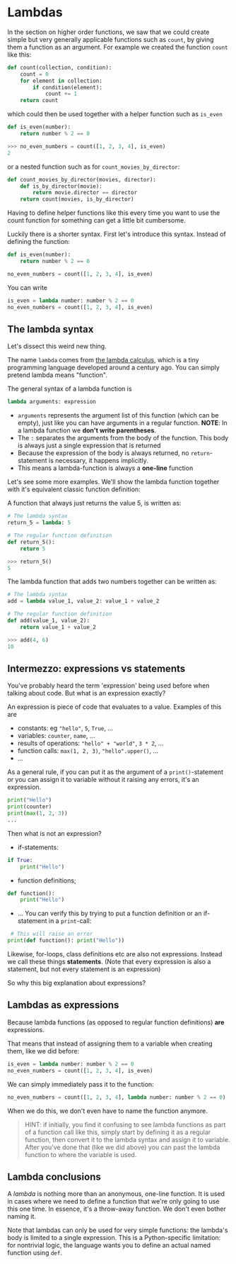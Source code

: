 # Lambdas

In the section on higher order functions, we saw that we could create simple but very generally applicable functions
such as `count`, by giving them a function as an argument. For example we created the function `count` like this:
```python
def count(collection, condition):
    count = 0
    for element in collection:
        if condition(element):
            count += 1
    return count
```
which could then be used together with a helper function such as `is_even`
```python
def is_even(number):
    return number % 2 == 0

>>> no_even_numbers = count([1, 2, 3, 4], is_even)
2
```
or a nested function such as for `count_movies_by_director`:
```python
def count_movies_by_director(movies, director):
    def is_by_director(movie):
        return movie.director == director
    return count(movies, is_by_director)
```

Having to define helper functions like this every time you want to use the count function for something can get a little
bit cumbersome.

Luckily there is a shorter syntax. First let's introduce this syntax. Instead of defining the function:
```python
def is_even(number):
    return number % 2 == 0

no_even_numbers = count([1, 2, 3, 4], is_even)
```

You can write
```python
is_even = lambda number: number % 2 == 0
no_even_numbers = count([1, 2, 3, 4], is_even)
```

## The lambda syntax
Let's dissect this weird new thing.

The name `lambda` comes from [the lambda calculus](https://en.wikipedia.org/wiki/Lambda_calculus), which is a tiny
programming language developed around a century ago. You can simply pretend lambda means "function".

The general syntax of a lambda function is
```python
lambda arguments: expression
```
* `arguments` represents the argument list of this function (which can be empty), just like you can have arguments in a
regular function. **NOTE**: In a lambda function we **don't write parentheses**.
* The `:` separates the arguments from the body of the function. This body is always just a single expression that is
  returned
* Because the expression of the body is always returned, no `return`-statement is necessary, it happens implicitly.
* This means a lambda-function is always a **one-line** function

Let's see some more examples. We'll show the lambda function together with it's equivalent classic function definition:

A function that always just returns the value 5, is written as:
```python
# The lambda syntax
return_5 = lambda: 5

# The regular function definition
def return_5():
    return 5

>>> return_5()
5
```
The lambda function that adds two numbers together can be written as:
```python
# The lambda syntax
add = lambda value_1, value_2: value_1 + value_2

# The regular function definition
def add(value_1, value_2):
    return value_1 + value_2

>>> add(4, 6)
10
```

## Intermezzo: expressions vs statements
You've probably heard the term 'expression' being used before when talking about code. But what is an expression exactly?

An expression is piece of code that evaluates to a value. Examples of this are
- constants: eg `"hello"`, `5`, `True`, ...
- variables: `counter`, `name`, ...
- results of operations: `"hello" + "world"`, `3 * 2`, ...
- function calls: `max(1, 2, 3)`, `"hello".upper()`, ...
- ...

As a general rule, if you can put it as the argument of a `print()`-statement or you can assign it to variable without
it raising any errors, it's an expression.
```python
print("Hello")
print(counter)
print(max(1, 2, 3))
...
```

Then what is not an expression?
- if-statements:
```python
if True:
    print("Hello")
```
- function definitions;
```python
def function():
    print("Hello")
```
- ...
You can verify this by trying to put a function definition or an if-statement in a `print`-call:
```python
 # This will raise an error
print(def function(): print("Hello"))
```
Likewise, for-loops, class definitions etc are also not expressions. Instead we call these things **statements**. (Note
that every expression is also a statement, but not every statement is an expression)

So why this big explanation about expressions?

## Lambdas as expressions
Because lambda functions (as opposed to regular function definitions) **are** expressions.

That means that instead of assigning them to a variable when creating them, like we did before:
```python
is_even = lambda number: number % 2 == 0
no_even_numbers = count([1, 2, 3, 4], is_even)
```

We can simply immediately pass it to the function:
```python
no_even_numbers = count([1, 2, 3, 4], lambda number: number % 2 == 0)
```

When we do this, we don't even have to name the function anymore.

> HINT: if initially, you find it confusing to see lambda functions as part of a function call like this, simply start
by defining it as a regular function, then convert it to the lambda syntax and assign it to variable. After you've done
that (like we did above) you can past the lambda function to where the variable is used.

## Lambda conclusions
A _lambda_ is nothing more than an anonymous, one-line function.
It is used in cases where we need to define a function that we're only going to use this one time.
In essence, it's a throw-away function.
We don't even bother naming it.

Note that lambdas can only be used for very simple functions: the lambda's body is limited to a single expression.
This is a Python-specific limitation: for nontrivial logic, the language wants you to define an actual named function
using `def`.
